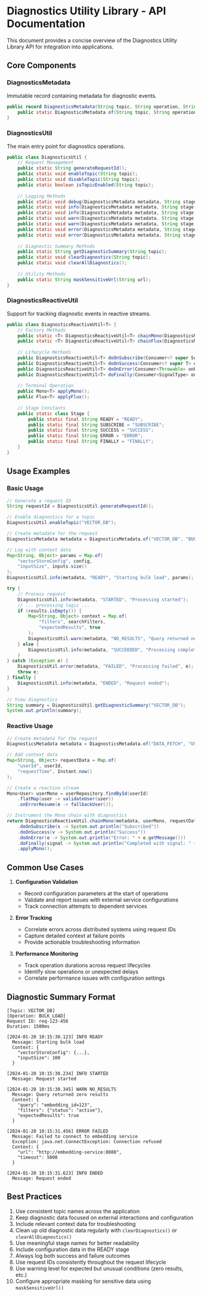 # Diagnostics Utility Library - API Documentation

This document provides a concise overview of the Diagnostics Utility Library API for integration into applications.

## Core Components

### DiagnosticsMetadata

Immutable record containing metadata for diagnostic events.

```java
public record DiagnosticsMetadata(String topic, String operation, String requestId) {
    public static DiagnosticsMetadata of(String topic, String operation, String requestId);
}
```

### DiagnosticsUtil

The main entry point for diagnostics operations.

```java
public class DiagnosticsUtil {
    // Request Management
    public static String generateRequestId();
    public static void enableTopic(String topic);
    public static void disableTopic(String topic);
    public static boolean isTopicEnabled(String topic);
    
    // Logging Methods
    public static void debug(DiagnosticsMetadata metadata, String stage, String message);
    public static void info(DiagnosticsMetadata metadata, String stage, String message);
    public static void info(DiagnosticsMetadata metadata, String stage, String message, Map<String, ? extends Object> data);
    public static void warn(DiagnosticsMetadata metadata, String stage, String message);
    public static void warn(DiagnosticsMetadata metadata, String stage, String message, Map<String, ? extends Object> data);
    public static void error(DiagnosticsMetadata metadata, String stage, String message, Throwable ex);
    public static void error(DiagnosticsMetadata metadata, String stage, String message, Throwable ex, Map<String, ? extends Object> data);
    
    // Diagnostic Summary Methods
    public static String getDiagnosticSummary(String topic);
    public static void clearDiagnostics(String topic);
    public static void clearAllDiagnostics();
    
    // Utility Methods
    public static String maskSensitiveUrl(String url);
}
```

### DiagnosticsReactiveUtil

Support for tracking diagnostic events in reactive streams.

```java
public class DiagnosticsReactiveUtil<T> {
    // Factory Methods
    public static <T> DiagnosticsReactiveUtil<T> chainMono(DiagnosticsMetadata metadata, Mono<T> mono, Map<String, ? extends Object> requestData);
    public static <T> DiagnosticsReactiveUtil<T> chainFlux(DiagnosticsMetadata metadata, Flux<T> flux, Map<String, ? extends Object> requestData);
    
    // Lifecycle Methods
    public DiagnosticsReactiveUtil<T> doOnSubscribe(Consumer<? super Subscription> onSubscribe);
    public DiagnosticsReactiveUtil<T> doOnSuccess(Consumer<? super T> onSuccess);
    public DiagnosticsReactiveUtil<T> doOnError(Consumer<Throwable> onError);
    public DiagnosticsReactiveUtil<T> doFinally(Consumer<SignalType> onFinally);
    
    // Terminal Operation
    public Mono<T> applyMono();
    public Flux<T> applyFlux();
    
    // Stage Constants
    public static class Stage {
        public static final String READY = "READY";
        public static final String SUBSCRIBE = "SUBSCRIBE";
        public static final String SUCCESS = "SUCCESS";
        public static final String ERROR = "ERROR";
        public static final String FINALLY = "FINALLY";
    }
}
```

## Usage Examples

### Basic Usage

```java
// Generate a request ID
String requestId = DiagnosticsUtil.generateRequestId();

// Enable diagnostics for a topic
DiagnosticsUtil.enableTopic("VECTOR_DB");

// Create metadata for the request
DiagnosticsMetadata metadata = DiagnosticsMetadata.of("VECTOR_DB", "BULK_LOAD", requestId);

// Log with context data
Map<String, Object> params = Map.of(
    "vectorStoreConfig", config,
    "inputSize", inputs.size()
);
DiagnosticsUtil.info(metadata, "READY", "Starting bulk load", params);

try {
    // Process request
    DiagnosticsUtil.info(metadata, "STARTED", "Processing started");
    // ... processing logic ...
    if (results.isEmpty()) {
        Map<String, Object> context = Map.of(
            "filters", searchFilters,
            "expectedResults", true
        );
        DiagnosticsUtil.warn(metadata, "NO_RESULTS", "Query returned no matching records", context);
    } else {
        DiagnosticsUtil.info(metadata, "SUCCEEDED", "Processing completed");
    }
} catch (Exception e) {
    DiagnosticsUtil.error(metadata, "FAILED", "Processing failed", e);
    throw e;
} finally {
    DiagnosticsUtil.info(metadata, "ENDED", "Request ended");
}

// View diagnostics
String summary = DiagnosticsUtil.getDiagnosticSummary("VECTOR_DB");
System.out.println(summary);
```

### Reactive Usage

```java
// Create metadata for the request
DiagnosticsMetadata metadata = DiagnosticsMetadata.of("DATA_FETCH", "USER_LOOKUP", requestId);

// Add context data
Map<String, Object> requestData = Map.of(
    "userId", userId,
    "requestTime", Instant.now()
);

// Create a reactive stream
Mono<User> userMono = userRepository.findById(userId)
    .flatMap(user -> validateUser(user))
    .onErrorResume(e -> fallbackUser());

// Instrument the Mono chain with diagnostics
return DiagnosticsReactiveUtil.chainMono(metadata, userMono, requestData)
    .doOnSubscribe(s -> System.out.println("Subscribed"))
    .doOnSuccess(v -> System.out.println("Success"))
    .doOnError(e -> System.out.println("Error: " + e.getMessage()))
    .doFinally(signal -> System.out.println("Completed with signal: " + signal))
    .applyMono();
```

## Common Use Cases

1. **Configuration Validation**
   - Record configuration parameters at the start of operations
   - Validate and report issues with external service configurations
   - Track connection attempts to dependent services

2. **Error Tracking**
   - Correlate errors across distributed systems using request IDs
   - Capture detailed context at failure points
   - Provide actionable troubleshooting information

3. **Performance Monitoring**
   - Track operation durations across request lifecycles
   - Identify slow operations or unexpected delays
   - Correlate performance issues with configuration settings

## Diagnostic Summary Format

```
[Topic: VECTOR_DB]
[Operation: BULK_LOAD]
Request ID: req-123-456
Duration: 1500ms

[2024-01-20 10:15:30.123] INFO READY
  Message: Starting bulk load
  Context: {
    "vectorStoreConfig": {...},
    "inputSize": 100
  }

[2024-01-20 10:15:30.234] INFO STARTED
  Message: Request started

[2024-01-20 10:15:30.345] WARN NO_RESULTS
  Message: Query returned zero results
  Context: {
    "query": "embedding_id=123",
    "filters": {"status": "active"},
    "expectedResults": true
  }

[2024-01-20 10:15:31.456] ERROR FAILED
  Message: Failed to connect to embedding service
  Exception: java.net.ConnectException: Connection refused
  Context: {
    "url": "http://embedding-service:8080",
    "timeout": 5000
  }

[2024-01-20 10:15:31.623] INFO ENDED
  Message: Request ended
```

## Best Practices

1. Use consistent topic names across the application
2. Keep diagnostic data focused on external interactions and configuration
3. Include relevant context data for troubleshooting
4. Clean up old diagnostic data regularly with `clearDiagnostics()` or `clearAllDiagnostics()`
5. Use meaningful stage names for better readability
6. Include configuration data in the READY stage
7. Always log both success and failure outcomes
8. Use request IDs consistently throughout the request lifecycle
9. Use warning level for expected but unusual conditions (zero results, etc.)
10. Configure appropriate masking for sensitive data using `maskSensitiveUrl()`
